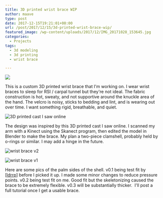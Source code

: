 ```yaml
---
title: 3D printed wrist brace WIP
author: maave
type: post
date: 2017-12-15T19:21:01+00:00
url: /post/2017/12/15/3d-printed-wrist-brace-wip/
featured_image: /wp-content/uploads/2017/12/IMG_20171028_153645.jpg
categories:
  - Projects
tags:
  - 3d modeling
  - 3d printing
  - wrist brace

---
```

![](/uploads/2017/12/IMG_20171028_153645.jpg)

This is a custom 3D printed wrist brace that I'm working on. I wear wrist braces to sleep for RSI / carpal tunnel but they're not ideal. The fabric construction is hot, sweaty, and not supportive around the knuckle area of the hand. The velcro is noisy, sticks to bedding and lint, and is wearing out over time. I want something rigid, breathable, and quiet.


![3D printed cast I saw online](/uploads/2017/12/cast1.jpg)

The design was inspired by this 3D printed cast I saw online. I scanned my arm with a Kinect using the Skanect program, then edited the model in Blender to make the brace. My plan a two-piece clamshell, probably held by o-rings or similar. I may add a hinge in the future.

<!--more-->

![wrist brace v2](/uploads/2017/12/IMG_20171028_153636-e1513389166841.jpg)

![wrist brace v1](/uploads/2017/12/photo_2017-12-15_14-27-51-1.jpg)

Here are some pics of the palm sides of the shell. v0.1 being test fit by [[ldrrp][4]] before I picked it up. I made some minor changes to reduce pressure points. v0.2 being test fit on me. Good fit but the skeletonizing caused the brace to be extremely flexible. v0.3 will be substantially thicker.  I'll post a full tutorial once I get a usable brace.

 [1]: /uploads/2017/12/IMG_20171028_153645.jpg
 [2]: /uploads/2017/12/IMG_20171028_153636-e1513389166841.jpg
 [3]: /uploads/2017/12/photo_2017-12-15_14-27-51-1.jpg
 [4]: https://blog.silocitylabs.com/post/author/ldrrp
